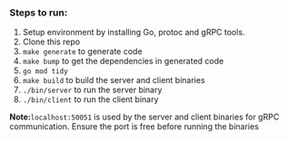 ### Steps to run:
1. Setup environment by installing Go, protoc and gRPC tools.
2. Clone this repo
3. `make generate` to generate code
4. `make bump` to get the dependencies in generated code
5. `go mod tidy`
6. `make build` to build the server and client binaries
7. `./bin/server` to run the server binary
8. `./bin/client` to run the client binary

**__Note:__**`localhost:50051` is used by the server and client binaries for gRPC communication. Ensure the port is free before running the binaries